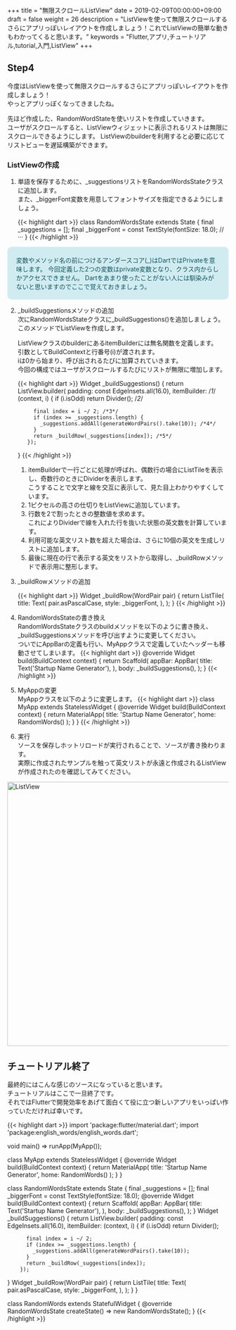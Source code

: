 +++
title = "無限スクロールListView"
date = 2019-02-09T00:00:00+09:00
draft = false
weight = 26
description = "ListViewを使って無限スクロールするさらにアプリっぽいレイアウトを作成しましょう！これでListViewの簡単な動きもわかってくると思います。"
keywords = "Flutter,アプリ,チュートリアル,tutorial,入門,ListView"
+++

## Step4

今度はListViewを使って無限スクロールするさらにアプリっぽいレイアウトを作成しましょう！  
やっとアプリっぽくなってきましたね。

先ほど作成した、RandomWordStateを使いリストを作成していきます。   
ユーザがスクロールすると、ListViewウィジェットに表示されるリストは無限にスクロールできるようにします。
ListViewのbuilderを利用すると必要に応じてリストビューを遅延構築ができます。


### ListViewの作成

1. 単語を保存するために、_suggestionsリストをRandomWordsStateクラスに追加します。   
また、_biggerFont変数を用意してフォントサイズを指定できるようにしましょう。

    {{< highlight dart >}}
    class RandomWordsState extends State<RandomWords> {
      final _suggestions = <WordPair>[];
      final _biggerFont = const TextStyle(fontSize: 18.0);
      // ···
    }
    {{< /highlight >}}
<div style="background-color:#d1ecf1;padding:20px;color:#0c5460;border-radius:10px;">
<span>
変数やメソッド名の前につけるアンダースコア(_)はDartではPrivateを意味します。  
今回定義した2つの変数はprivate変数となり、クラス内からしかアクセスできません。  
Dartをあまり使ったことがない人には馴染みがないと思いますのでここで覚えておきましょう。
</span>
</div>

2. _buildSuggestionsメソッドの追加   
    次にRandomWordsStateクラスに_buildSuggestions()を追加しましょう。   
    このメソッドでListViewを作成します。

    ListViewクラスのbuilderにあるitemBuilderには無名関数を定義します。  
    引数としてBuildContextと行番号(i)が渡されます。  
    iは0から始まり、呼び出されるたびに加算されていきます。  
    今回の構成ではユーザがスクロールするたびにリストが無限に増加します。 


    {{< highlight dart >}}
    Widget _buildSuggestions() {
      return ListView.builder(
          padding: const EdgeInsets.all(16.0),
          itemBuilder: /*1*/ (context, i) {
            if (i.isOdd) return Divider(); /*2*/
    
            final index = i ~/ 2; /*3*/
            if (index >= _suggestions.length) {
              _suggestions.addAll(generateWordPairs().take(10)); /*4*/
            }
            return _buildRow(_suggestions[index]); /*5*/
          });
    }
    {{< /highlight >}}
 
    1. itemBuilderで一行ごとに処理が呼ばれ、偶数行の場合にListTileを表示し、奇数行のときにDividerを表示します。   
    こうすることで文字と線を交互に表示して、見た目上わかりやすくしています。
    2. 1ピクセルの高さの仕切りをListViewに追加しています。
    3. 行数を2で割ったときの整数値を求めます。   
    これによりDividerで線を入れた行を抜いた状態の英文数を計算しています。 
    4. 利用可能な英文リスト数を超えた場合は、さらに10個の英文を生成しリストに追加します。
    5. 最後に現在の行で表示する英文をリストから取得し、_buildRowメソッドで表示用に整形します。

3. _buildRowメソッドの追加
    
    {{< highlight dart >}}
    Widget _buildRow(WordPair pair) {
      return ListTile(
        title: Text(
          pair.asPascalCase,
          style: _biggerFont, 
        ),
      );
    }
    {{< /highlight >}}

4. RandomWordsStateの書き換え   
    RandomWordsStateクラスのbuildメソッドを以下のように書き換え、_buildSuggestionsメソッドを呼び出すように変更してください。   
    ついでにAppBarの定義も行い、MyAppクラスで定義していたヘッダーも移動させてしまいます。
    {{< highlight dart >}}
    @override
    Widget build(BuildContext context) {
      return Scaffold(
        appBar: AppBar(
          title: Text('Startup Name Generator'),
        ),
        body: _buildSuggestions(),
      );
    }
    {{< /highlight >}}

5. MyAppの変更   
    MyAppクラスを以下のように変更します。
    {{< highlight dart >}}
    class MyApp extends StatelessWidget {
      @override
      Widget build(BuildContext context) {
        return MaterialApp(
          title: 'Startup Name Generator',
          home: RandomWords()
        );
      }
    }
    {{< /highlight >}}

6. 実行   
ソースを保存しホットリロードが実行されることで、ソースが書き換わります。  
実際に作成されたサンプルを触って英文リストが永遠と作成されるListViewが作成されたのを確認してみてください。  
<img src="https://flutter.ctrnost.com/images/tutorial/06/01_ListView.png" width="600px"  alt="ListView">


## チュートリアル終了
最終的にはこんな感じのソースになっていると思います。  
チュートリアルはここで一旦終了です。  
それではFlutterで開発効率をあげて面白くて役に立つ新しいアプリをいっぱい作っていただければ幸いです。

{{< highlight dart >}}
import 'package:flutter/material.dart';
import 'package:english_words/english_words.dart';

void main() => runApp(MyApp());

class MyApp extends StatelessWidget {
  @override
  Widget build(BuildContext context) {
    return MaterialApp(
      title: 'Startup Name Generator',
      home: RandomWords()
    );
  }
}

class RandomWordsState extends State<RandomWords> {
  final _suggestions = <WordPair>[];
  final _biggerFont = const TextStyle(fontSize: 18.0);
  @override
  Widget build(BuildContext context) {  return Scaffold(
    appBar: AppBar(
      title: Text('Startup Name Generator'),
    ),
    body: _buildSuggestions(),
  );
  }
  Widget _buildSuggestions() {
    return ListView.builder(
        padding: const EdgeInsets.all(16.0),
        itemBuilder: (context, i) {
          if (i.isOdd) return Divider();

          final index = i ~/ 2;
          if (index >= _suggestions.length) {
            _suggestions.addAll(generateWordPairs().take(10));
          }
          return _buildRow(_suggestions[index]);
        });
  }
  Widget _buildRow(WordPair pair) {
    return ListTile(
      title: Text(
        pair.asPascalCase,
        style: _biggerFont,
      ),
    );
  }
}

class RandomWords extends StatefulWidget {
  @override
  RandomWordsState createState() => new RandomWordsState();
}
{{< /highlight >}}
